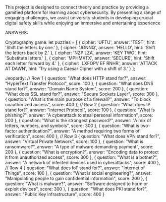 This project is designed to connect theory and practice by providing a gamified platform for learning about cybersecurity. 
By presenting a range of engaging challenges, we assist university students in developing crucial digital safety skills while enjoying an immersive and entertaining experience

ANSWERS:

Cryptography game:
let puzzles = [
 { cipher: 'UFTU', answer: 'TEST', hint: 'Shift the letters by one.' },
 { cipher: 'JGNNQ', answer: 'HELLO', hint: 'Shift the letters back by 2.' },
 { cipher: 'NZP LZA', answer: 'KEY TWO', hint: 'Substitute letters.' },
 { cipher: 'MPHMXTX', answer: 'SECURE', hint: 'Shift each letter forward by 4.' },
 { cipher: 'LXFOPV EF RNHR', answer: 'ATTACK AT DAWN', hint: 'Try using a Caesar Cipher with a shift of 3.' }
];

Jeopardy:
// Row 1
 { question: "What does HTTP stand for?", answer: "HyperText Transfer Protocol", score: 100 },
 { question: "What does DNS stand for?", answer: "Domain Name System", score: 200 },
 { question: "What does SSL stand for?", answer: "Secure Sockets Layer", score: 300 },
 { question: "What is the main purpose of a firewall?", answer: "To block unauthorized access", score: 400 },
 // Row 2
 { question: "What does IP stand for?", answer: "Internet Protocol", score: 100 },
 { question: "What is phishing?", answer: "A cyberattack to steal personal information", score: 200 },
 { question: "What is the strongest password?", answer: "A mix of letters, numbers, and symbols", score: 300 },
 { question: "What is two-factor authentication?", answer: "A method requiring two forms of verification", score: 400 },
 // Row 3
 { question: "What does VPN stand for?", answer: "Virtual Private Network", score: 100 },
 { question: "What is ransomware?", answer: "A type of malware demanding payment", score: 200 },
 { question: "What is encryption?", answer: "Encoding data to protect it from unauthorized access", score: 300 },
 { question: "What is a botnet?", answer: "A network of infected devices used in cyberattacks", score: 400 },
 // Row 4
 { question: "What does IoT stand for?", answer: "Internet of Things", score: 100 },
 { question: "What is social engineering?", answer: "Manipulating people to gain confidential information", score: 200 },
 { question: "What is malware?", answer: "Software designed to harm or exploit devices", score: 300 },
 { question: "What does PKI stand for?", answer: "Public Key Infrastructure", score: 400 }
